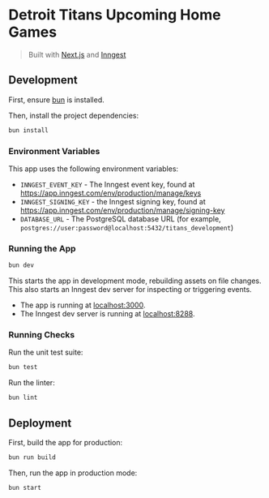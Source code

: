 # Detroit Titans Upcoming Home Games

> Built with [Next.js](https://nextjs.org/) and [Inngest](https://inngest.com/)

## Development

First, ensure [bun](https://bun.sh/) is installed.

Then, install the project dependencies:

```sh
bun install
```

### Environment Variables

This app uses the following environment variables:

- `INNGEST_EVENT_KEY` - The Inngest event key, found at https://app.inngest.com/env/production/manage/keys
- `INNGEST_SIGNING_KEY` - the Inngest signing key, found at https://app.inngest.com/env/production/manage/signing-key
- `DATABASE_URL` - The PostgreSQL database URL (for example, `postgres://user:password@localhost:5432/titans_development`)

### Running the App

```sh
bun dev
```

This starts the app in development mode, rebuilding assets on file changes. This also starts an Inngest dev server for inspecting or triggering events.

- The app is running at [localhost:3000](http://localhost:3000).
- The Inngest dev server is running at [localhost:8288](http://localhost:8288).

### Running Checks

Run the unit test suite:

```sh
bun test
```

Run the linter:

```sh
bun lint
```

## Deployment

First, build the app for production:

```sh
bun run build
```

Then, run the app in production mode:

```sh
bun start
```
